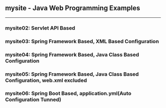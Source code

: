 ## mysite - Java Web Programming Examples
***
   
### mysite02: Servlet API Based   

### mysite03: Spring Framework Based, XML Based Configuration   

### mysite04: Spring Framework Based, Java Class Based Configuration   

### mysite05: Spring Framework Based, Java Class Based Configuration, web.xml excluded   

### mysite06: Spring Boot Based, application.yml(Auto Configuration Tunned)   
